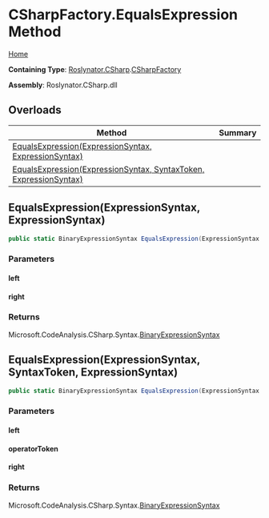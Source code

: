 <a name="_top"></a>

# CSharpFactory\.EqualsExpression Method

[Home](../../../../README.md#_top)

**Containing Type**: [Roslynator.CSharp](../../README.md#_top)\.[CSharpFactory](../README.md#_top)

**Assembly**: Roslynator\.CSharp\.dll

## Overloads

| Method | Summary |
| ------ | ------- |
| [EqualsExpression(ExpressionSyntax, ExpressionSyntax)](#Roslynator_CSharp_CSharpFactory_EqualsExpression_Microsoft_CodeAnalysis_CSharp_Syntax_ExpressionSyntax_Microsoft_CodeAnalysis_CSharp_Syntax_ExpressionSyntax_) | |
| [EqualsExpression(ExpressionSyntax, SyntaxToken, ExpressionSyntax)](#Roslynator_CSharp_CSharpFactory_EqualsExpression_Microsoft_CodeAnalysis_CSharp_Syntax_ExpressionSyntax_Microsoft_CodeAnalysis_SyntaxToken_Microsoft_CodeAnalysis_CSharp_Syntax_ExpressionSyntax_) | |

## EqualsExpression\(ExpressionSyntax, ExpressionSyntax\) <a name="Roslynator_CSharp_CSharpFactory_EqualsExpression_Microsoft_CodeAnalysis_CSharp_Syntax_ExpressionSyntax_Microsoft_CodeAnalysis_CSharp_Syntax_ExpressionSyntax_"></a>

```csharp
public static BinaryExpressionSyntax EqualsExpression(ExpressionSyntax left, ExpressionSyntax right)
```

### Parameters

#### left

#### right

### Returns

Microsoft\.CodeAnalysis\.CSharp\.Syntax\.[BinaryExpressionSyntax](https://docs.microsoft.com/en-us/dotnet/api/microsoft.codeanalysis.csharp.syntax.binaryexpressionsyntax)

## EqualsExpression\(ExpressionSyntax, SyntaxToken, ExpressionSyntax\) <a name="Roslynator_CSharp_CSharpFactory_EqualsExpression_Microsoft_CodeAnalysis_CSharp_Syntax_ExpressionSyntax_Microsoft_CodeAnalysis_SyntaxToken_Microsoft_CodeAnalysis_CSharp_Syntax_ExpressionSyntax_"></a>

```csharp
public static BinaryExpressionSyntax EqualsExpression(ExpressionSyntax left, SyntaxToken operatorToken, ExpressionSyntax right)
```

### Parameters

#### left

#### operatorToken

#### right

### Returns

Microsoft\.CodeAnalysis\.CSharp\.Syntax\.[BinaryExpressionSyntax](https://docs.microsoft.com/en-us/dotnet/api/microsoft.codeanalysis.csharp.syntax.binaryexpressionsyntax)

